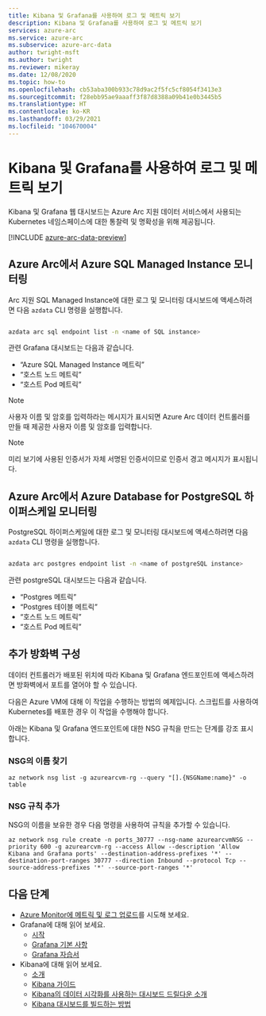 ```yaml
---
title: Kibana 및 Grafana를 사용하여 로그 및 메트릭 보기
description: Kibana 및 Grafana를 사용하여 로그 및 메트릭 보기
services: azure-arc
ms.service: azure-arc
ms.subservice: azure-arc-data
author: twright-msft
ms.author: twright
ms.reviewer: mikeray
ms.date: 12/08/2020
ms.topic: how-to
ms.openlocfilehash: cb53aba300b933c78d9ac2f5fc5cf8054f3413e3
ms.sourcegitcommit: f28ebb95ae9aaaff3f87d8388a09b41e0b3445b5
ms.translationtype: HT
ms.contentlocale: ko-KR
ms.lasthandoff: 03/29/2021
ms.locfileid: "104670004"
---
```

# <a name="view-logs-and-metrics-using-kibana-and-grafana"></a>Kibana 및 Grafana를 사용하여 로그 및 메트릭 보기

Kibana 및 Grafana 웹 대시보드는 Azure Arc 지원 데이터 서비스에서 사용되는 Kubernetes 네임스페이스에 대한 통찰력 및 명확성을 위해 제공됩니다.

[!INCLUDE [azure-arc-data-preview](../../../includes/azure-arc-data-preview.md)]


## <a name="monitor-azure-sql-managed-instances-on-azure-arc"></a>Azure Arc에서 Azure SQL Managed Instance 모니터링

Arc 지원 SQL Managed Instance에 대한 로그 및 모니터링 대시보드에 액세스하려면 다음 `azdata` CLI 명령을 실행합니다.

```bash

azdata arc sql endpoint list -n <name of SQL instance>

```
관련 Grafana 대시보드는 다음과 같습니다.

* “Azure SQL Managed Instance 메트릭”
* “호스트 노드 메트릭”
* “호스트 Pod 메트릭”


> [!NOTE]
>  사용자 이름 및 암호를 입력하라는 메시지가 표시되면 Azure Arc 데이터 컨트롤러를 만들 때 제공한 사용자 이름 및 암호를 입력합니다.

> [!NOTE]
>  미리 보기에 사용된 인증서가 자체 서명된 인증서이므로 인증서 경고 메시지가 표시됩니다.


## <a name="monitor-azure-database-for-postgresql-hyperscale-on-azure-arc"></a>Azure Arc에서 Azure Database for PostgreSQL 하이퍼스케일 모니터링

PostgreSQL 하이퍼스케일에 대한 로그 및 모니터링 대시보드에 액세스하려면 다음 `azdata` CLI 명령을 실행합니다.

```bash

azdata arc postgres endpoint list -n <name of postgreSQL instance>

```

관련 postgreSQL 대시보드는 다음과 같습니다.

* “Postgres 메트릭”
* “Postgres 테이블 메트릭”
* “호스트 노드 메트릭”
* “호스트 Pod 메트릭”


## <a name="additional-firewall-configuration"></a>추가 방화벽 구성

데이터 컨트롤러가 배포된 위치에 따라 Kibana 및 Grafana 엔드포인트에 액세스하려면 방화벽에서 포트를 열어야 할 수 있습니다.

다음은 Azure VM에 대해 이 작업을 수행하는 방법의 예제입니다. 스크립트를 사용하여 Kubernetes를 배포한 경우 이 작업을 수행해야 합니다.

아래는 Kibana 및 Grafana 엔드포인트에 대한 NSG 규칙을 만드는 단계를 강조 표시합니다.

### <a name="find-the-name-of-the-nsg"></a>NSG의 이름 찾기

```azurecli
az network nsg list -g azurearcvm-rg --query "[].{NSGName:name}" -o table
```

### <a name="add-the-nsg-rule"></a>NSG 규칙 추가

NSG의 이름을 보유한 경우 다음 명령을 사용하여 규칙을 추가할 수 있습니다.

```azurecli
az network nsg rule create -n ports_30777 --nsg-name azurearcvmNSG --priority 600 -g azurearcvm-rg --access Allow --description 'Allow Kibana and Grafana ports' --destination-address-prefixes '*' --destination-port-ranges 30777 --direction Inbound --protocol Tcp --source-address-prefixes '*' --source-port-ranges '*'
```


## <a name="next-steps"></a>다음 단계
- [Azure Monitor에 메트릭 및 로그 업로드](upload-metrics-and-logs-to-azure-monitor.md)를 시도해 보세요.
- Grafana에 대해 읽어 보세요.
   - [시작](https://grafana.com/docs/grafana/latest/getting-started/getting-started)
   - [Grafana 기본 사항](https://grafana.com/tutorials/grafana-fundamentals/#1)
   - [Grafana 자습서](https://grafana.com/tutorials/grafana-fundamentals/#1)
- Kibana에 대해 읽어 보세요.
   - [소개](https://www.elastic.co/webinars/getting-started-kibana?baymax=default&elektra=docs&storm=top-video)
   - [Kibana 가이드](https://www.elastic.co/guide/en/kibana/current/index.html)
   - [Kibana의 데이터 시각화를 사용하는 대시보드 드릴다운 소개](https://www.elastic.co/webinars/dashboard-drilldowns-with-data-visualizations-in-kibana/)
   - [Kibana 대시보드를 빌드하는 방법](https://www.elastic.co/webinars/how-to-build-kibana-dashboards/)

